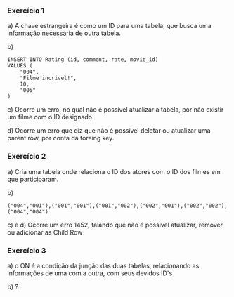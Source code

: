 ### Exercício 1
a) A chave estrangeira é como um ID para uma tabela, que busca uma informação necessária de outra tabela.

b) 
```
INSERT INTO Rating (id, comment, rate, movie_id)
VALUES (
	"004",
    "Filme incrivel!",
	10,
    "005"
)
```
c) Ocorre um erro, no qual não é possível atualizar a tabela, por não existir um filme com o ID designado.

d) Ocorre um erro que diz que não é possível deletar ou atualizar uma parent row, por conta da foreing key.

### Exercício 2
a) Cria uma tabela onde relaciona o ID dos atores com o ID dos filmes em que participaram.

b) 
```
("004","001"),("001","001"),("001","002"),("002","001"),("002","002"),("004","004")
```
c) e d) Ocorre um erro 1452, falando que não é possivel atualizar, remover ou adicionar as Child Row

### Exercício 3
a) o ON é a condição da junção das duas tabelas, relacionando as informações de uma com a outra, com seus devidos ID's

b) ?
